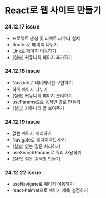 # React로 웹 사이트 만들기

### 24.12.17 issue

- 프로젝트 생성 및 리액트 라우터 설치
- Routes로 페이지 나누기
- Link로 페이지 이동하기
- (실습) 커뮤니티 페이지 추가하기

### 24.12.18 issue

- NavLink로 네비게이션 구현하기
- 하위 페이지 나누기
- (실습) 커뮤니티 페이지 분리하기
- useParams으로 동적인 경로 만들기
- (실습) 커뮤니티 글 보여주기

### 24.12.19 issue

- 없는 페이지 처리하기
- Navigate로 리다이렉트 하기
- (실습) 없는 질문 처리하기
- useSearchParams로 쿼리 사용하기
- (실습) 질문 검색창 만들기

### 24.12.22 issue

- useNavigate로 페이지 이동하기
- react-helmet으로 페이지 제목 설정하기
